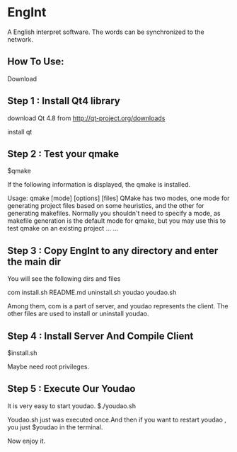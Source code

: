 EngInt
======
A English interpret software. The words can be synchronized to the network.


How To Use:
-----------------------------------------------------------------------
Download  

Step 1 : Install Qt4 library
-----------------------------------------------------------------------
download Qt 4.8 from http://qt-project.org/downloads

install qt

Step 2 : Test your qmake
-----------------------------------------------------------------------
$qmake

If the following information is displayed,  the qmake is installed.

Usage: qmake [mode] [options] [files]
QMake has two modes, one mode for generating project files based on
some heuristics, and the other for generating makefiles. Normally you
shouldn't need to specify a mode, as makefile generation is the default
mode for qmake, but you may use this to test qmake on an existing project
... ...

Step 3 : Copy EngInt to any directory and enter the main dir
------------
You will see the following dirs and files

com  install.sh  README.md  uninstall.sh  youdao  youdao.sh

Among them, com is a part of server, and youdao represents the client. The
other files are used to install or uninstall youdao.

Step 4 : Install Server And Compile Client
------------
$install.sh

Maybe need root privileges.

Step 5 : Execute Our Youdao
-------------
It is very easy to start youdao.
$./youdao.sh

Youdao.sh just was executed once.And then if you want to restart youdao , you just
$youdao in the terminal.

Now enjoy it.





